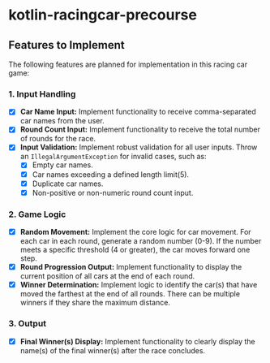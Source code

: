 # kotlin-racingcar-precourse

## Features to Implement

The following features are planned for implementation in this racing car game:

### 1. Input Handling

* [x] **Car Name Input:** Implement functionality to receive comma-separated car names from the user.
* [x] **Round Count Input:** Implement functionality to receive the total number of rounds for the race.
* [x] **Input Validation:** Implement robust validation for all user inputs. Throw an `IllegalArgumentException` for invalid cases, such as:
  * [x] Empty car names.
  * [x] Car names exceeding a defined length limit(5).
  * [x] Duplicate car names.
  * [x] Non-positive or non-numeric round count input.

### 2. Game Logic

* [x] **Random Movement:** Implement the core logic for car movement. For each car in each round, generate a random number (0-9). If the number meets a specific threshold (4 or greater), the car moves forward one step.
* [x] **Round Progression Output:** Implement functionality to display the current position of all cars at the end of each round.
* [x] **Winner Determination:** Implement logic to identify the car(s) that have moved the farthest at the end of all rounds. There can be multiple winners if they share the maximum distance.

### 3. Output

* [x] **Final Winner(s) Display:** Implement functionality to clearly display the name(s) of the final winner(s) after the race concludes.
